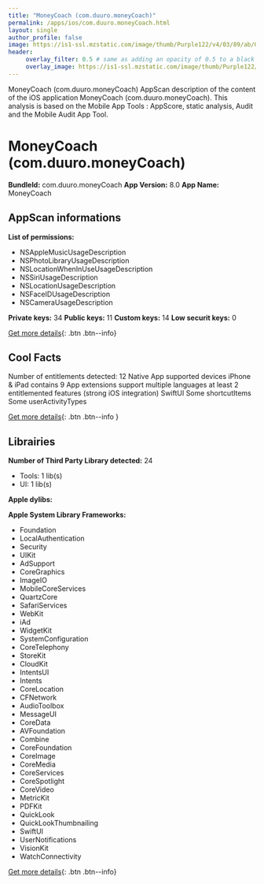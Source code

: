 ```yaml
---
title: "MoneyCoach (com.duuro.moneyCoach)"
permalink: /apps/ios/com.duuro.moneyCoach.html
layout: single
author_profile: false
image: https://is1-ssl.mzstatic.com/image/thumb/Purple122/v4/03/89/ab/0389ab7a-9477-85dd-b0d0-ca612461ef49/AppIcon-0-0-1x_U007emarketing-0-7-0-sRGB-85-220.png/512x512bb.jpg
header: 
     overlay_filter: 0.5 # same as adding an opacity of 0.5 to a black background
     overlay_image: https://is1-ssl.mzstatic.com/image/thumb/Purple122/v4/03/89/ab/0389ab7a-9477-85dd-b0d0-ca612461ef49/AppIcon-0-0-1x_U007emarketing-0-7-0-sRGB-85-220.png/512x512bb.jpg
---
```

MoneyCoach (com.duuro.moneyCoach) AppScan description of the content of the iOS application MoneyCoach (com.duuro.moneyCoach). This analysis is based on the Mobile App Tools : AppScore, static analysis, Audit and the Mobile Audit App Tool.

# MoneyCoach (com.duuro.moneyCoach)

**BundleId:** com.duuro.moneyCoach
**App Version:** 8.0
**App Name:** MoneyCoach


## AppScan informations 

**List of permissions:** 
- NSAppleMusicUsageDescription
- NSPhotoLibraryUsageDescription
- NSLocationWhenInUseUsageDescription
- NSSiriUsageDescription
- NSLocationUsageDescription
- NSFaceIDUsageDescription
- NSCameraUsageDescription
  
  
**Private keys:** 34
**Public keys:** 11
**Custom keys:** 14
**Low securit keys:** 0
  
[Get more details](/pricing.html){: .btn .btn--info}

## Cool Facts

Number of entitlements detected: 12
Native App
supported devices iPhone & iPad
contains 9 App extensions
support multiple languages
at least 2 entitlemented features (strong iOS integration)
SwiftUI
Some shortcutItems 
Some userActivityTypes
  
[Get more details](/pricing.html){: .btn .btn--info }

## Librairies 
**Number of Third Party Library detected:** 24
- Tools: 1 lib(s)
- UI: 1 lib(s)


**Apple dylibs:**


**Apple System Library Frameworks:**
- Foundation
- LocalAuthentication
- Security
- UIKit
- AdSupport
- CoreGraphics
- ImageIO
- MobileCoreServices
- QuartzCore
- SafariServices
- WebKit
- iAd
- WidgetKit
- SystemConfiguration
- CoreTelephony
- StoreKit
- CloudKit
- IntentsUI
- Intents
- CoreLocation
- CFNetwork
- AudioToolbox
- MessageUI
- CoreData
- AVFoundation
- Combine
- CoreFoundation
- CoreImage
- CoreMedia
- CoreServices
- CoreSpotlight
- CoreVideo
- MetricKit
- PDFKit
- QuickLook
- QuickLookThumbnailing
- SwiftUI
- UserNotifications
- VisionKit
- WatchConnectivity


  
[Get more details](/pricing.html){: .btn .btn--info}

